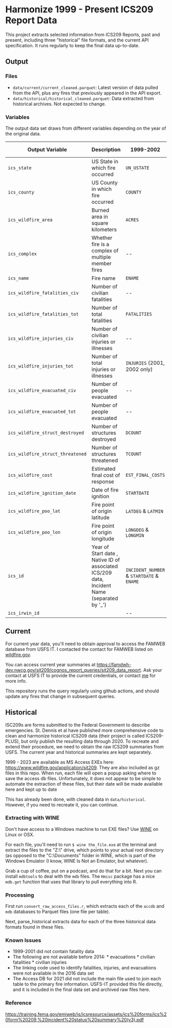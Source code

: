 # Harmonize 1999 - Present ICS209 Report Data

This project extracts selected information from ICS209 Reports, past and present, including
three "historical" file formats, and the current API specification. It runs regularly to 
keep the final data up-to-date. 

## Output

### Files

* `data/current/current_cleaned.parquet`: Latest version of data pulled from the API, plus any fires that 
previously appeared in the API export. 
* `data/historical/historical_cleaned.parquet`: Data extracted from historical archives. Not expected to change.

### Variables

The output data set draws from different variables depending on the year of the original data. 

| Output Variable | Description | 1999-2002 | 2003-2013 | 2013-2024 | 2025+ (current_cleaned.parquet) |
| --- | --- | --- | --- | --- | --- |
| `ics_state` |  US State in which fire occurred | `UN_USTATE` | `UN_USTATE` | `POO_STATE_CODE` | `STATE` |
| `ics_county` |  US County in which fire occurred | `COUNTY` | `COUNTY` | `POO_COUNTY_CODE` | `POO_COUNTY` |
| `ics_wildfire_area` |  Burned area in square kilometers | `ACRES` | `AREA` & `AREA_MEASUREMENT` | `CURR_INCIDENT_AREA` | `DISP_INC_AREA` |
| `ics_complex` | Whether fire is a complex of multiple member fires | -- | `COMPLEX` | `SINGLE_COMPLEX_FLAG` | `COMPLEX_FLAG` |
| `ics_name` |  Fire name | `ENAME` | `INCIDENT_NAME` | `INCIDENT_NAME` | `INCIDENT_NAME` |
| `ics_wildfire_fatalities_civ` | Number of civilian fatalities | -- | -- | `QTY_TO_DATE` & `CIT_IDENTIFIER`  | -- |
| `ics_wildfire_fatalities_tot` | Number of total fatalities | `FATALITIES` | `FATALITIES` | `QTY_TO_DATE` & `CIT_IDENTIFIER` | `FATALITIES` |
| `ics_wildfire_injuries_civ` | Number of civilian injuries or illnesses | -- | -- | `QTY_TO_DATE` & `CIT_IDENTIFIER`  | -- |
| `ics_wildfire_injuries_tot` | Number of total injuries or illnesses | `INJURIES` (2001, 2002 only) | `INJURIES_TO_DATE` | `QTY_TO_DATE` & `CIT_IDENTIFIER` | `INJURIES_TO_DATE` & `INJURIES_THIS_REP_PERIOD`|
| `ics_wildfire_evacuated_civ` | Number of people evacuated | -- | -- | `QTY_TO_DATE` & `CIT_IDENTIFIER` | -- |
| `ics_wildfire_evacuated_tot` | Number of people evacuated | -- | -- | `QTY_TO_DATE` & `CIT_IDENTIFIER` | -- |
| `ics_wildfire_struct_destroyed` | Number of structures destroyed | `DCOUNT` | `DESTROYED` | `QTY_DESTROYED` | `STRUCTURES_DESTROYED_COUNT` |
| `ics_wildfire_struct_threatened` | Number of structures threatened | `TCOUNT` | `THREATENED` | `QTY_THREATENED` | `STRUCTURES_THREATENED_COUNT` |
| `ics_wildfire_cost` | Estimated final cost of response | `EST_FINAL_COSTS` | `EST_FINAL_COSTS` | `PROJECTED_FINAL_IM_COST` | `PROJECTED_FINAL_IM_COST` |
| `ics_wildfire_ignition_date` | Date of fire ignition | `STARTDATE` | `START_DATE` | `DISCOVERY_DATE` | `DISCOVERY_DATE` |
| `ics_wildfire_poo_lat` | Fire point of origin latitude | `LATDEG` & `LATMIN` | `LATITUDE` | `POO_LATITUDE` | `POO_LATITUDE` |
| `ics_wildfire_poo_lon` | Fire point of origin longitude | `LONGDEG` & `LONGMIN` | `LONGITUDE` | `POO_LONGITUDE` | `POO_LONGITUDE` |
| `ics_id` | Year of Start date , Native ID of associated ICS/209 data, Incident Name (separated by '_') | `INCIDENT_NUMBER` & `STARTDATE` &  `ENAME` | `INCIDENT_NUMBER` & `START_DATE` & `INCIDENT_NAME` | `INCIDENT_NUMBER` & `DISCOVERY_DATE` & `INCIDENT_NAME`  |  `INCIDENT_NUMBER` & `DISCOVERY_DATE` & `INCIDENT_NAME` |
| `ics_irwin_id` |  | -- | -- | `IRWIN_IDENTIFIER` | -- |



## Current

For current year data, you'll need to obtain approval to access the FAMWEB database from USFS IT. I contacted the contact for FAMWEB listed on [wildfire.gov](https://www.wildfire.gov/contact-us). 

You can access current year summaries at https://famdwh-dev.nwcg.gov/sit209/cognos_report_queries/sit209_data_report.
Ask your contact at USFS IT to provide the current credentials, or contact [me](mailto:loganap@uw.edu) for more info.

This repository runs the query regularly using github actions, and should update any fires that change in subsequent queries.


## Historical

ISC209s are forms submitted to the Federal Government to describe emergencies. St. Dennis et al have 
published more comprehensive code to clean and harmonize historical ICS209 data (their project is called ICS209-PLUS), 
but only publish the resulting data through 2020. To recreate and extend their procedure, we need to 
obtain the raw ICS209 summaries from USFS. The current year and historical summaries are kept separately.

1999 - 2023 are available as MS Access EXEs here: https://www.wildfire.gov/application/sit209. They are also included as 
gz files in this repo. When run, each 
file will open a popup asking where to save the access db files. Unfortunately, it does not appear to be 
simple to automate the extraction of these files, but their date will be made available here and kept up to
date

This has already been done, with cleaned data in `data/historical`. However, if you need to recreate it, you can continue.

### Extracting with WINE

Don't have access to a Windows machine to run EXE files? Use [WINE](https://www.winehq.org/) on Linux or OSX.

For each file, you'll need to run `$ wine the_file.exe` at the terminal and extract the files to the "Z:\\" 
drive, which points to your actual root directory (as opposed to the "C:\\Documents" folder in WINE, which
is part of the Windows Emulator (I know, WINE Is Not an Emulator, but whatever). 

Grab a cup of coffee, put on a podcast, and do that for a bit. Next you can install `mdbtools` to deal with the
`mdb` files. The `Hmisc` package has a nice `mdb.get` function that uses that library to pull everything into R. 

### Processing

First run `convert_raw_access_files.r`, which extracts each of the `accdb` and `mdb` databases to Parquet files (one 
file per table). 

Next, parse_historical extracts data for each of the three historical data formats found in these files. 

### Known Issues

* 1999-2001 did not contain fatality data
* The following are not available before 2014:
       * evacuations
       * civilian fatalities
       * civilian injuries
* The linking code used to identify fatalities, injuries, and evacuations were not available in the 2016 data set
* The Access DB for 2021 did not include the main file used to join each table to the primary fire information. USFS-IT 
provided this file directly, and it is included in the final data set and archived raw files here. 

### Reference

https://training.fema.gov/emiweb/is/icsresource/assets/ics%20forms/ics%20form%20209,%20incident%20status%20summary%20(v3).pdf
